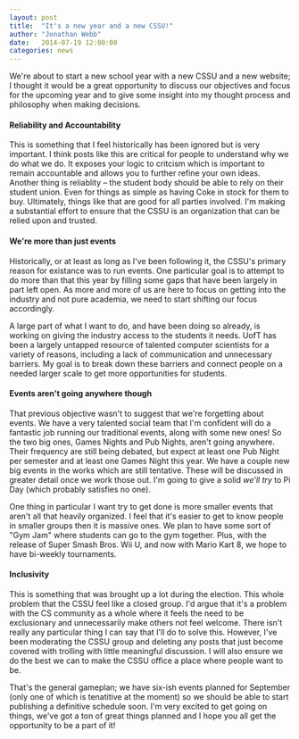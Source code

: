 ```yaml
---
layout: post
title:  "It's a new year and a new CSSU!"
author: "Jonathan Webb"
date:   2014-07-19 12:00:00
categories: news
---
```


We're about to start a new school year with a new CSSU and a new website; I thought it would be a great opportunity to discuss our objectives and focus for the upcoming year and to give some insight into my thought process and philosophy when making decisions.

#### Reliability and Accountability
This is something that I feel historically has been ignored but is very important. I think posts like this are critical for people to understand why we do what we do. It exposes your logic to critcism which is important to remain accountable and allows you to further refine your own ideas. Another thing is reliablity – the student body should be able to rely on their student union. Even for things as simple as having Coke in stock for them to buy. Ultimately, things like that are good for all parties involved. I'm making a substantial effort to ensure that the CSSU is an organization that can be relied upon and trusted.

#### We're more than just events
Historically, or at least as long as I've been following it, the CSSU's primary reason for existance was to run events. One particular goal is to attempt to do more than that this year by filling some gaps that have been largely in part left open. As more and more of us are here to focus on getting into the industry and not pure academia, we need to start shifting our focus accordingly.

A large part of what I want to do, and have been doing so already, is working on giving the industry access to the students it needs. UofT has been a largely untapped resource of talented computer scientists for a variety of reasons, including a lack of communication and unnecessary barriers. My goal is to break down these barriers and connect people on a needed larger scale to get more opportunities for students.

#### Events aren't going anywhere though
That previous objective wasn't to suggest that we're forgetting about events. We have a very talented social team that I'm confident will do a fantastic job running our traditional events, along with some new ones! So the two big ones, Games Nights and Pub Nights, aren't going anywhere. Their frequency are still being debated, but expect at least one Pub Night per semester and at least one Games Night this year. We have a couple new big events in the works which are still tentative. These will be discussed in greater detail once we work those out. I'm going to give a solid *we'll try* to Pi Day (which probably satisfies no one).

One thing in particular I want try to get done is more smaller events that aren't all that heavily organized. I feel that it's easier to get to know people in smaller groups then it is massive ones. We plan to have some sort of "Gym Jam" where students can go to the gym together. Plus, with the release of Super Smash Bros. Wii U, and now with Mario Kart 8, we hope to have bi-weekly tournaments.

#### Inclusivity
This is something that was brought up a lot during the election. This whole problem that the CSSU feel like a closed group. I'd argue that it's a problem with the CS community as a whole where it feels the need to be exclusionary and unnecessarily make others not feel welcome. There isn't really any particular thing I can say that I'll do to solve this. However, I've been moderating the CSSU group and deleting any posts that just become covered with trolling with little meaningful discussion. I will also ensure we do the best we can to make the CSSU office a place where people want to be.

That's the general gameplan; we have six-ish events planned for September (only one of which is tenatitive at the moment) so we should be able to start publishing a definitive schedule soon. I'm very excited to get going on things, we've got a ton of great things planned and I hope you all get the opportunity to be a part of it!
